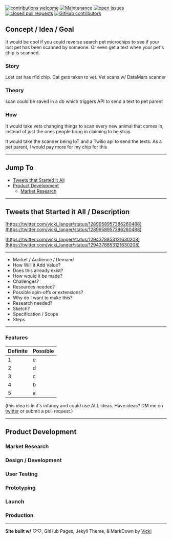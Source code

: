 [![contributions welcome](https://img.shields.io/badge/contributions-welcome-brightgreen.svg)](https://github.com/VickiLanger/CodeNewbie-Kit/fork)
[![Maintenance](https://img.shields.io/badge/Maintained%3F-yes-green.svg)](https://GitHub.com/VickiLanger/CodeNewbie-Kit/graphs/commit-activity)
[![open issues](https://img.shields.io/github/issues/VickiLanger/CodeNewbie-Kit.svg)](https://github.com/VickiLanger/CodeNewbie-Kit/issues?q=is%3Aopen+is%3Aissue)
[![closed pull requests](https://img.shields.io/github/issues-pr-closed/VickiLanger/CodeNewbie-Kit.svg)](https://github.com/VickiLanger/CodeNewbie-Kit/pulls?q=is%3Apr+is%3Aclosed)
[![GitHub contributors](https://img.shields.io/github/contributors/VickiLanger/CodeNewbie-Kit.svg)](https://GitHub.com/VickiLanger/CodeNewbie-Kit/graphs/contributors/)

## Concept / Idea / Goal
It would be cool if you could reverse search pet microchips to see if your lost pet has been scanned by someone. Or even get a text when your pet's chip is scanned.

### Story 
Lost cat has rfid chip. Cat gets taken to vet. Vet scans w/ DataMars scanner
### Theory 
scan could be saved in a db which triggers API to send a text to pet parent

### How
It would take vets changing things to scan every new animal that comes in, instead of just the ones people bring in claiming to be stray.

It would take the scanner being IoT and a Twilio api to send the texts. As a pet parent, I would pay more for my chip for this

---

## Jump To
- [Tweets that Started it All](#Tweets-that-Started-it-All)
- [Product Development](#product-development)
  * [Market Research](#market-research)

---
## Tweets that Started it All / Description


[https://twitter.com/vicki_langer/status/1289958957386260488](https://twitter.com/vicki_langer/status/1289958957386260488)

[https://twitter.com/vicki_langer/status/1294378853121630208](https://twitter.com/vicki_langer/status/1294378853121630208)


---
 - Market / Audience / Demand
 - How Will it Add Value?
 - Does this already exist?
 - How would it be made?
 - Challenges?
 - Resources needed?
 - Possible spin-offs or extensions?
 - Why do I want to make this?
 - Research needed?
 - Sketch?
 - Specification / Scope
 - Steps

---
### Features

| Definite   | Possible |
|:-----------|:-------------|
| 1  | e |
| 2 | d |
| 3 | c |
| 4 | b |
| 5 | a |

(this idea is in it's infancy and could use ALL ideas. Have ideas? DM me on [twitter](https://twitter.com/vicki_langer) or submit a pull request.)

---
## Product Development

### Market Research

### Design / Development

### User Testing

### Prototyping

### Launch

### Production



---
**Site built w/**  ♡♡, GitHub Pages, Jekyll Theme, & MarkDown by [Vicki](https://twitter.com/vicki_langer)
